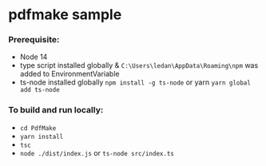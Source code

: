 # pdfmake sample
### Prerequisite:
- Node 14
- type script installed globally & `C:\Users\ledan\AppData\Roaming\npm` was added to EnvironmentVariable
- ts-node installed globally `npm install -g ts-node` or yarn `yarn global add ts-node`

### To build and run locally:
- `cd PdfMake`
- `yarn install`
- `tsc`
- `node ./dist/index.js` or `ts-node src/index.ts`